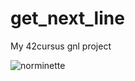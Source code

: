 # get_next_line
My 42cursus gnl project

![norminette](https://github.com/TheRealHoko/get_next_line/workflows/norminette/badge.svg)
